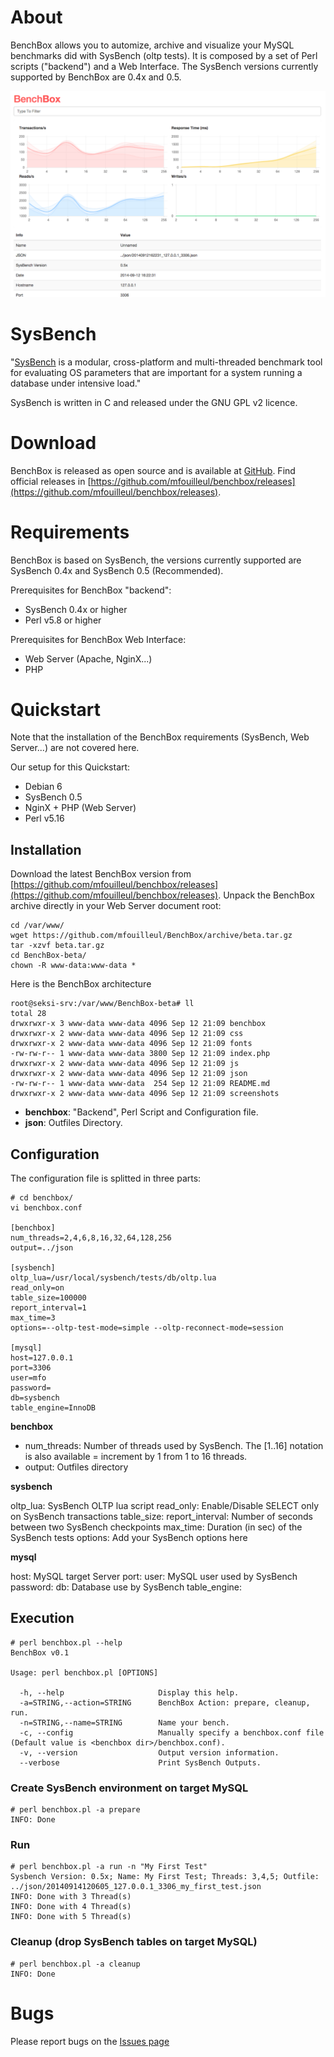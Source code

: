 # About

BenchBox allows you to automize, archive and visualize your MySQL benchmarks did with SysBench (oltp tests).
It is composed by a set of Perl scripts ("backend") and a Web Interface. The SysBench versions currently supported by BenchBox are 0.4x and 0.5.

![Charts](https://raw.githubusercontent.com/mfouilleul/BenchBox/master/screenshots/2.png)

# SysBench
"[SysBench](https://launchpad.net/sysbench) is a modular, cross-platform and multi-threaded benchmark tool for evaluating OS parameters that are important for a system running a database under intensive load."

SysBench is written in C and released under the GNU GPL v2 licence.

# Download

BenchBox is released as open source and is available at [GitHub](https://github.com/mfouilleul/benchbox).
Find official releases in [https://github.com/mfouilleul/benchbox/releases](https://github.com/mfouilleul/benchbox/releases).

# Requirements

BenchBox is based on SysBench, the versions currently supported are SysBench 0.4x and SysBench 0.5 (Recommended).

Prerequisites for BenchBox "backend":
- SysBench 0.4x or higher
- Perl v5.8 or higher

Prerequisites for BenchBox Web Interface:
- Web Server (Apache, NginX...)
- PHP

# Quickstart

Note that the installation of the BenchBox requirements (SysBench, Web Server...) are not covered here.

Our setup for this Quickstart:
- Debian 6
- SysBench 0.5
- NginX + PHP (Web Server)
- Perl v5.16

## Installation

Download the latest BenchBox version from [https://github.com/mfouilleul/benchbox/releases](https://github.com/mfouilleul/benchbox/releases).
Unpack the BenchBox archive directly in your Web Server document root:

```
cd /var/www/
wget https://github.com/mfouilleul/BenchBox/archive/beta.tar.gz
tar -xzvf beta.tar.gz
cd BenchBox-beta/
chown -R www-data:www-data *
```

Here is the BenchBox architecture
```
root@seksi-srv:/var/www/BenchBox-beta# ll
total 28
drwxrwxr-x 3 www-data www-data 4096 Sep 12 21:09 benchbox
drwxrwxr-x 2 www-data www-data 4096 Sep 12 21:09 css
drwxrwxr-x 2 www-data www-data 4096 Sep 12 21:09 fonts
-rw-rw-r-- 1 www-data www-data 3800 Sep 12 21:09 index.php
drwxrwxr-x 2 www-data www-data 4096 Sep 12 21:09 js
drwxrwxr-x 2 www-data www-data 4096 Sep 12 21:09 json
-rw-rw-r-- 1 www-data www-data  254 Sep 12 21:09 README.md
drwxrwxr-x 2 www-data www-data 4096 Sep 12 21:09 screenshots
```

- **benchbox**: "Backend", Perl Script and Configuration file.
- **json**: Outfiles Directory.

## Configuration

The configuration file is splitted in three parts:
```
# cd benchbox/
vi benchbox.conf

[benchbox]
num_threads=2,4,6,8,16,32,64,128,256
output=../json

[sysbench]
oltp_lua=/usr/local/sysbench/tests/db/oltp.lua
read_only=on
table_size=100000
report_interval=1
max_time=3
options=--oltp-test-mode=simple --oltp-reconnect-mode=session

[mysql]
host=127.0.0.1
port=3306
user=mfo
password=
db=sysbench
table_engine=InnoDB
```
**benchbox**

- num_threads: Number of threads used by SysBench. The [1..16] notation is also available = increment by 1 from 1 to 16 threads.
- output: Outfiles directory

**sysbench**

oltp_lua: SysBench OLTP lua script
read_only: Enable/Disable SELECT only on SysBench transactions
table_size:
report_interval: Number of seconds between two SysBench checkpoints
max_time: Duration (in sec) of the SysBench tests
options: Add your SysBench options here

**mysql**

host: MySQL target Server
port:
user: MySQL user used by SysBench 
password:
db: Database use by SysBench
table_engine:

## Execution

```
# perl benchbox.pl --help
BenchBox v0.1

Usage: perl benchbox.pl [OPTIONS]

  -h, --help                     Display this help.
  -a=STRING,--action=STRING      BenchBox Action: prepare, cleanup, run.
  -n=STRING,--name=STRING        Name your bench.
  -c, --config                   Manually specify a benchbox.conf file (Default value is <benchbox dir>/benchbox.conf).
  -v, --version                  Output version information.
  --verbose                      Print SysBench Outputs.
```

### Create SysBench environment on target MySQL
```
# perl benchbox.pl -a prepare
INFO: Done
```

### Run
```
# perl benchbox.pl -a run -n "My First Test"
Sysbench Version: 0.5x; Name: My First Test; Threads: 3,4,5; Outfile: ../json/20140914120605_127.0.0.1_3306_my_first_test.json
INFO: Done with 3 Thread(s)
INFO: Done with 4 Thread(s)
INFO: Done with 5 Thread(s)
```

### Cleanup (drop SysBench tables on target MySQL)
```
# perl benchbox.pl -a cleanup
INFO: Done
```

# Bugs
Please report bugs on the [Issues page](https://github.com/mfouilleul/benchbox/issues)
